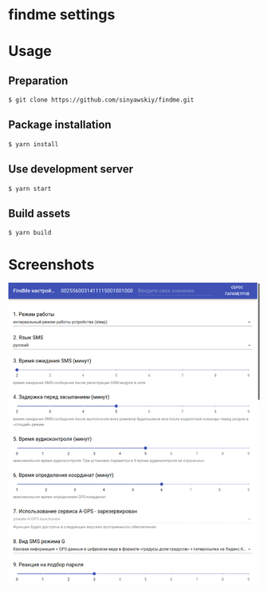 # findme settings

# Usage
## Preparation
```bash
$ git clone https://github.com/sinyawskiy/findme.git
```

## Package installation
```bash
$ yarn install
```

## Use development server

```bash
$ yarn start
```

## Build assets

```bash
$ yarn build
```
Screenshots
=========

![Findme settings](https://github.com/sinyawskiy/findme/blob/main/img/1.png?raw=true)
